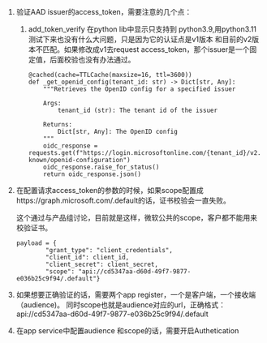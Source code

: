 1. 验证AAD issuer的access_token，需要注意的几个点：

   1. add_token_verify 在python lib中显示只支持到 python3.9,用python3.11测试下来也没有什么大问题，只是因为它的认证点是v1版本
      和目前的v2版本不匹配。如果修改成v1去request access_token，那个issuer是一个固定值，后面校验也没有办法通过。

      ```
      @cached(cache=TTLCache(maxsize=16, ttl=3600))
      def _get_openid_config(tenant_id: str) -> Dict[str, Any]:
          """Retrieves the OpenID config for a specified issuer

          Args:
              tenant_id (str): The tenant id of the issuer

          Returns:
              Dict[str, Any]: The OpenID config
          """
          oidc_response = requests.get(f"https://login.microsoftonline.com/{tenant_id}/v2.0/.well-known/openid-configuration")
          oidc_response.raise_for_status()
          return oidc_response.json()
      ```
2. 在配置请求access_token的参数的时候，如果scope配置成https://graph.microsoft.com/.default的话，证书校验会一直失败。

   这个通过与产品组讨论，目前就是这样，微软公共的scope，客户都不能用来校验证书。

   ```
   payload = {
           "grant_type": "client_credentials",
           "client_id": client_id,
           "client_secret": client_secret,
           "scope": "api://cd5347aa-d60d-49f7-9877-e036b25c9f94/.default"}

   ```
3. 如果想要正确验证的话，需要两个app register，一个是客户端，一个接收端（audience)。 同时scope也就是audience对应的url，正确格式：api://cd5347aa-d60d-49f7-9877-e036b25c9f94/.default
4. 在app service中配置audience 和scope的话，需要开启Authetication
